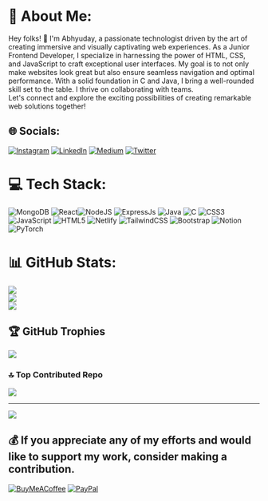 
# 💫 About Me:
Hey folks! 👋 I'm Abhyuday, a passionate technologist driven by the art of creating immersive and visually captivating web experiences. As a Junior Frontend Developer, I specialize in harnessing the power of HTML, CSS, and JavaScript to craft exceptional user interfaces. My goal is to not only make websites look great but also ensure seamless navigation and optimal performance. With a solid foundation in C and Java, I bring a well-rounded skill set to the table. I thrive on collaborating with teams.<br>Let's connect and explore the exciting possibilities of creating remarkable web solutions together!


## 🌐 Socials:
[![Instagram](https://img.shields.io/badge/Instagram-%23E4405F.svg?logo=Instagram&logoColor=white)](https://instagram.com/abhyuday__12) [![LinkedIn](https://img.shields.io/badge/LinkedIn-%230077B5.svg?logo=linkedin&logoColor=white)](https://linkedin.com/in/abhyuday12) [![Medium](https://img.shields.io/badge/Medium-12100E?logo=medium&logoColor=white)]([https://medium.com/@apsworks1212](https://medium.com/@abhyuday1212)) [![Twitter](https://img.shields.io/badge/Twitter-%231DA1F2.svg?logo=Twitter&logoColor=white)]([https://twitter.com/Abhyuday_1](https://twitter.com/abhyuday1212)) 

# 💻 Tech Stack:
![MongoDB](https://img.shields.io/badge/MongoDB-47A248?style=for-the-badge&logo=mongodb&logoColor=47A248&labelColor=black
) ![React](https://img.shields.io/badge/react-61DAFB?style=for-the-badge&logo=react&logoColor=61DAFB&labelColor=black
)![NodeJS](https://img.shields.io/badge/node-js-339933?style=for-the-badge&logo=nodedotjs&logoColor=339933&labelColor=black
) ![ExpressJs](https://img.shields.io/badge/ExpressJs-000000?style=for-the-badge&logo=express&logoColor=white&labelColor=black
) ![Java](https://img.shields.io/badge/java-%23ED8B00.svg?style=for-the-badge&logo=java&logoColor=white) ![C](https://img.shields.io/badge/c-%2300599C.svg?style=for-the-badge&logo=c&logoColor=white) ![CSS3](https://img.shields.io/badge/css3-%231572B6.svg?style=for-the-badge&logo=css3&logoColor=white) ![JavaScript](https://img.shields.io/badge/javascript-%23323330.svg?style=for-the-badge&logo=javascript&logoColor=%23F7DF1E) ![HTML5](https://img.shields.io/badge/html5-%23E34F26.svg?style=for-the-badge&logo=html5&logoColor=white) ![Netlify](https://img.shields.io/badge/netlify-%23000000.svg?style=for-the-badge&logo=netlify&logoColor=#00C7B7) ![TailwindCSS](https://img.shields.io/badge/tailwindcss-%2338B2AC.svg?style=for-the-badge&logo=tailwind-css&logoColor=white) ![Bootstrap](https://img.shields.io/badge/bootstrap-%23563D7C.svg?style=for-the-badge&logo=bootstrap&logoColor=white) ![Notion](https://img.shields.io/badge/Notion-%23000000.svg?style=for-the-badge&logo=notion&logoColor=white) ![PyTorch](https://img.shields.io/badge/PyTorch-%23EE4C2C.svg?style=for-the-badge&logo=PyTorch&logoColor=white)
# 📊 GitHub Stats:
![](https://github-readme-stats.vercel.app/api?username=abhyuday1212&theme=yeblu&hide_border=false&include_all_commits=false&count_private=true)<br/>
![](https://github-readme-streak-stats.herokuapp.com/?user=abhyuday1212&theme=yeblu&hide_border=false)<br/>
![](https://github-readme-stats.vercel.app/api/top-langs/?username=abhyuday1212&theme=yeblu&hide_border=false&include_all_commits=false&count_private=true&layout=compact)

## 🏆 GitHub Trophies
![](https://github-profile-trophy.vercel.app/?username=abhyuday1212&theme=radical&no-frame=false&no-bg=true&margin-w=4)

### 🔝 Top Contributed Repo
![](https://github-contributor-stats.vercel.app/api?username=abhyuday1212&limit=5&theme=dracula&combine_all_yearly_contributions=true)

---
[![](https://visitcount.itsvg.in/api?id=abhyuday1212&icon=5&color=9)](https://visitcount.itsvg.in)

  ## 💰 If you appreciate any of my efforts and would like to support my work, consider making a contribution.
  [![BuyMeACoffee](https://img.shields.io/badge/Buy%20Me%20a%20Coffee-ffdd00?style=for-the-badge&logo=buy-me-a-coffee&logoColor=black)](https://buymeacoffee.com/abhyuday12) [![PayPal](https://img.shields.io/badge/PayPal-00457C?style=for-the-badge&logo=paypal&logoColor=white)](https://paypal.me/abhyuday12) 

  
<!-- Proudly created with GPRM ( https://gprm.itsvg.in ) -->
